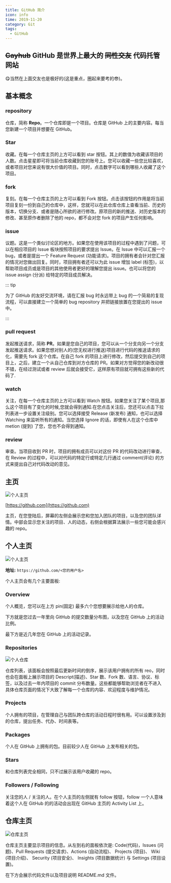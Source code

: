 ```yaml
---
title: GitHub 简介
icon: info
time: 2019-11-20
category: Git
tags:
  - GitHub
---
```


## ~~Gayhub~~ GitHub 是世界上最大的 ~~同性交友~~ 代码托管网站

:yum:当然在上面交友也是极好的(这是重点，圈起来要考的:sunglasses:)。

## 基本概念

### repository

仓库，简称 **Repo**。一个仓库即是一个项目。仓库是 GitHub 上的主要内容。每当您新建一个项目并想要在 GitHub。

### Star

收藏。在每一个仓库主页的上方可以看到 star 按钮。其上的数值为收藏该项目的人数。点击星星即可将当前仓库收藏到您的账号上。您可以收藏一些您比较喜欢，或者项目对您来说有很大价值的项目。同时，点击数字可以看到哪些人收藏了这个项目。

### fork

复刻。在每一个仓库主页的上方可以看到 Fork 按钮。点击该按钮的作用是将当前项目复刻一份到自己的仓库中，这样，您就可以在此仓库仓库上查看当前、历史的版本，切换分支、或者是随心所欲的进行修改。原项目的新的推送、对历史版本的修改、甚至原作者删除了他的 repo，都不会对您 fork 的项目产生任何影响。

### issue

议题。这是一个类似讨论区的地方。如果您在使用该项目的过程中遇到了问题，可以在相应项目的 Issue 板块按照项目的要求提出 Issue。在 Issue 中可以汇报一个 bug，或者是提出一个 Feature Request (功能请求)。项目的拥有者会针对您汇报的情况对您做出回复。同时，项目拥有者还可以为此 issue 增加 label (标签)，以帮助项目成员或是项目的其他使用者更好的理解您提出 issue。也可以将您的 issue assign (分派) 给特定的项目成员解决。

::: tip

为了 GitHub 的友好交流环境，请在汇报 bug 时永远带上 bug 的一个简易的复现流程，可以直接建立一个简单的 bug repository 并把链接放置在您提出的 issue 中。

:::

### pull request

发起推送请求，简称 **PR**。如果是您自己的项目，您可以从一个分支向另一个分支发起推送请求。如果您想对别人的(您无权进行推送)项目进行代码的推送请求的化，需要先 fork 这个仓库。在自己 fork 的项目上进行修改，然后提交到自己的项目上，之后，建立一个从自己仓库到对方仓库的 PR。如果对方觉得您的新改动很不错，在经过测试或者 review 后就会接受它，这样原有项目就可拥有这些新的代码了.

### watch

关注，在每一个仓库主页的上方可以看到 Watch 按钮。如果您关注了某个项目,那么这个项目有了变化的时候,您就会得到通知.在您点击关注后，您还可以点击下拉列表进一步设置关注级别。您可以选择接受 Release (新发布) 通知，也可以选择 Watching 来监听所有的通知。当您选择 Ignore 的话，即使有人在这个仓库中 metion (提到) 了您，您也不会得到通知。

### review

审查。当项目收到 PR 时，项目的拥有成员可以对这份 PR 的代码改动进行审查，在 Review 的过程中，可以对代码的特定行或特定几行通过 comment(评论) 的方式来提出自己对代码改动的意见。

## 主页

![个人主页](./assets/mainPage.png)

[https://github.com](https://github.com)

主页，在您登陆后，屏幕的左侧会展示您和您加入团队的项目，以及您的团队详情。中部会显示您关注的项目、人的动态，右侧会根据算法展示一些您可能会感兴趣的 repo。

## 个人主页

![个人主页](./assets/profile.png)

**地址:** `https://github.com/<您的用户名>`

个人主页会有几个主要面板:

### Overview

个人概览，您可以在上方 pin(固定) 最多六个您想要展示给他人的仓库。

下方就是您过去一年里向 GitHub 的提交数量分布图，以及您在 GitHub 上的活动比例。

最下方是近几年您在 GitHub 上的活动记录。

### Repositories

![个人仓库](./assets/personalRepo.png)

仓库列表，该面板会按照最后更新时间的倒序，展示该用户拥有的所有 reo，同时也会在面板上展示项目的 Descript(描述)、Star 数、Fork 数、语言、协议、标签，以及过去一年内项目的 commit 分布数量。这些都能够帮助浏览者在不进入具体仓库页面的情况下大致了解每一个仓库的内容、欢迎程度与维护情况。

### Projects

个人拥有的项目，在管理自己与团队跨仓库的活动日程时很有用。可以设置涉及到的仓库，提出任务、代办、时间表等。

### Packages

个人在 GitHub 上拥有的包。目前较少人在 GitHub 上发布相关的包。

### Stars

和仓库列表完全相同，只不过展示该用户收藏的 repo。

### Followers / Following

关注您的人 / 关注的人。在个人主页的左侧就有 follow 按钮，follow 一个人意味着这个人在 GitHub 的的活动会出现在 GitHub 主页的 Activity List 上。

## 仓库主页

![仓库主页](./assets/repo.png)

仓库主页主要显示项目的信息。从左到右的面板依次是: Code(代码)，Issues (问题)、Pull Requests (提交请求)、Actions (自动流程)、 Projects (项目)、 Wiki (项目介绍)、 Security (项目安全)、 Insights (项目数据统计) 与 Settings (项目设置)。

在下方会展示代码文件以及项目说明 README.md 文件。
